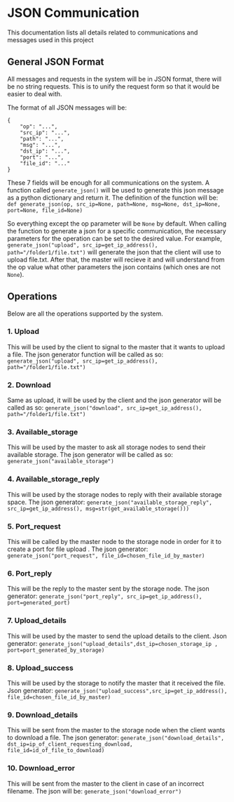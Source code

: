 # JSON Communication
This documentation lists all details related to communications and messages used in this project
## General JSON Format
All messages and requests in the system will be in JSON format, there will be no string requests. This is to unify the request form so that it would be easier to deal with.

The format of all JSON messages will be:
```
{
	"op": "...",
	"src_ip": "...",
	"path": "...",
	"msg": "...",
	"dst_ip": "...",
	"port": "...",
	"file_id": "..."
}
```
These 7 fields will be enough for all communications on the system. A function called `generate_json()` will be used to generate this json message as a python dictionary and return it. The definition of the function will be:
`def generate_json(op, src_ip=None, path=None, msg=None, dst_ip=None, port=None, file_id=None)`

So everything except the op parameter will be `None` by default. When calling the function to generate a json for a specific communication, the necessary parameters for the operation can be set to the desired value. For example, `generate_json("upload", src_ip=get_ip_address(), path="/folder1/file.txt")` will generate the json that the client will use to upload file.txt. After that, the master will recieve it and will understand from the op value what other parameters the json contains (which ones are not `None`).

## Operations
Below are all the operations supported by the system.
### 1. Upload
This will be used by the client to signal to the master that it wants to  upload a file. The json generator function will be called as so: `generate_json("upload", src_ip=get_ip_address(), path="/folder1/file.txt")`
### 2. Download
Same as upload, it will be used by the client and the json generator will be called as so: `generate_json("download", src_ip=get_ip_address(), path="/folder1/file.txt")`
### 3. Available_storage
This will be used by the master to ask all storage nodes to send their available storage. The json generator will be called as so: `generate_json("available_storage")`
### 4. Available_storage_reply
This will be used by the storage nodes to reply with their available storage space. The json generator: `generate_json("available_storage_reply", src_ip=get_ip_address(), msg=str(get_available_storage()))`
### 5. Port_request
This will be called by the master node to the storage node in order for it to create a port for file upload . The json generator: `generate_json("port_request", file_id=chosen_file_id_by_master)`
### 6. Port_reply
This will be the reply to the master sent by the storage node. The json generator: `generate_json("port_reply", src_ip=get_ip_address(), port=generated_port)`
### 7. Upload_details
This will be used by the master to send the upload details to the client. Json generator: `generate_json("upload_details",dst_ip=chosen_storage_ip , port=port_generated_by_storage)`
### 8. Upload_success
This will be used by the storage to notify the master that it received the file. Json generator: `generate_json("upload_success",src_ip=get_ip_address(), file_id=chosen_file_id_by_master)`
### 9. Download_details
This will be sent from the master to the storage node when the client wants to download a file. The json generator: `generate_json("download_details", dst_ip=ip_of_client_requesting_download, file_id=id_of_file_to_download)`
### 10. Download_error
This will be sent from the master to the client in case of an incorrect filename. The json will be: `generate_json("download_error")`
